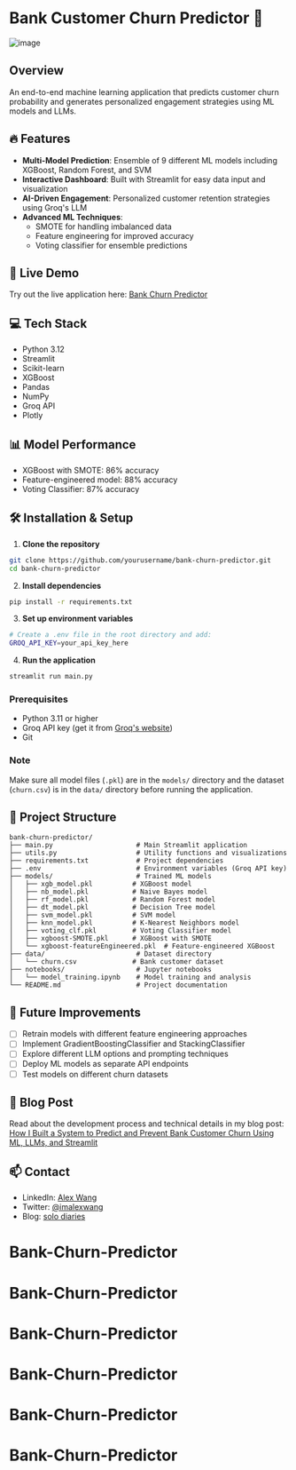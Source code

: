 # Bank Customer Churn Predictor 🏦

![image](https://github.com/user-attachments/assets/56f888ec-994b-41f0-8e52-c0108c79fd6f)

## Overview
An end-to-end machine learning application that predicts customer churn probability and generates personalized engagement strategies using ML models and LLMs.

## 🔥 Features
- **Multi-Model Prediction**: Ensemble of 9 different ML models including XGBoost, Random Forest, and SVM
- **Interactive Dashboard**: Built with Streamlit for easy data input and visualization
- **AI-Driven Engagement**: Personalized customer retention strategies using Groq's LLM
- **Advanced ML Techniques**: 
  - SMOTE for handling imbalanced data
  - Feature engineering for improved accuracy
  - Voting classifier for ensemble predictions

## 🚀 Live Demo
Try out the live application here: [Bank Churn Predictor](https://bank-churn-predictor.streamlit.app)

## 💻 Tech Stack
- Python 3.12
- Streamlit
- Scikit-learn
- XGBoost
- Pandas
- NumPy
- Groq API
- Plotly

## 📊 Model Performance
- XGBoost with SMOTE: 86% accuracy
- Feature-engineered model: 88% accuracy
- Voting Classifier: 87% accuracy

## 🛠️ Installation & Setup

1. **Clone the repository**
```bash
git clone https://github.com/yourusername/bank-churn-predictor.git
cd bank-churn-predictor
```

2. **Install dependencies**
```bash
pip install -r requirements.txt
```

3. **Set up environment variables**
```bash
# Create a .env file in the root directory and add:
GROQ_API_KEY=your_api_key_here
```

4. **Run the application**
```bash
streamlit run main.py
```

### Prerequisites
- Python 3.11 or higher
- Groq API key (get it from [Groq's website](https://groq.com))
- Git

### Note
Make sure all model files (`.pkl`) are in the `models/` directory and the dataset (`churn.csv`) is in the `data/` directory before running the application.

## 📁 Project Structure
```
bank-churn-predictor/
├── main.py                     # Main Streamlit application
├── utils.py                    # Utility functions and visualizations
├── requirements.txt            # Project dependencies
├── .env                        # Environment variables (Groq API key)
├── models/                     # Trained ML models
│   ├── xgb_model.pkl          # XGBoost model
│   ├── nb_model.pkl           # Naive Bayes model
│   ├── rf_model.pkl           # Random Forest model
│   ├── dt_model.pkl           # Decision Tree model
│   ├── svm_model.pkl          # SVM model
│   ├── knn_model.pkl          # K-Nearest Neighbors model
│   ├── voting_clf.pkl         # Voting Classifier model
│   ├── xgboost-SMOTE.pkl      # XGBoost with SMOTE
│   └── xgboost-featureEngineered.pkl  # Feature-engineered XGBoost
├── data/                       # Dataset directory
│   └── churn.csv              # Bank customer dataset
├── notebooks/                  # Jupyter notebooks
│   └── model_training.ipynb    # Model training and analysis
└── README.md                   # Project documentation
```

## 🔮 Future Improvements
- [ ] Retrain models with different feature engineering approaches
- [ ] Implement GradientBoostingClassifier and StackingClassifier
- [ ] Explore different LLM options and prompting techniques
- [ ] Deploy ML models as separate API endpoints
- [ ] Test models on different churn datasets

## 📝 Blog Post
Read about the development process and technical details in my blog post: [How I Built a System to Predict and Prevent Bank Customer Churn Using ML, LLMs, and Streamlit](https://imalexwang.substack.com/p/how-i-built-a-system-to-predict-and)

## 📫 Contact
- LinkedIn: [Alex Wang](https://www.linkedin.com/in/alexwang-/)
- Twitter: [@imalexwang](https://x.com/imalexwang)
- Blog: [solo diaries](https://imalexwang.substack.com/)
# Bank-Churn-Predictor
# Bank-Churn-Predictor
# Bank-Churn-Predictor
# Bank-Churn-Predictor
# Bank-Churn-Predictor
# Bank-Churn-Predictor
